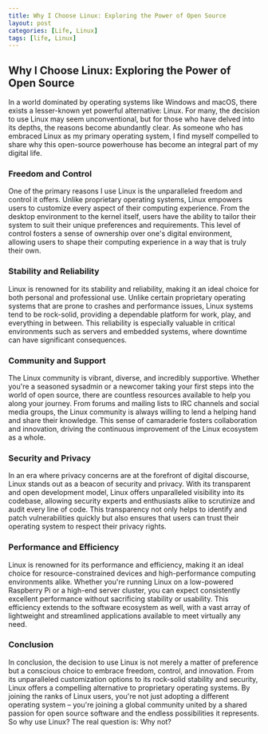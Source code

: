 ```yaml
---
title: Why I Choose Linux: Exploring the Power of Open Source
layout: post
categories: [Life, Linux]
tags: [life, Linux]
---
```


Why I Choose Linux: Exploring the Power of Open Source
---

In a world dominated by operating systems like Windows and macOS, there exists a lesser-known yet powerful alternative: Linux. For many, the decision to use Linux may seem unconventional, but for those who have delved into its depths, the reasons become abundantly clear. As someone who has embraced Linux as my primary operating system, I find myself compelled to share why this open-source powerhouse has become an integral part of my digital life.

### Freedom and Control

One of the primary reasons I use Linux is the unparalleled freedom and control it offers. Unlike proprietary operating systems, Linux empowers users to customize every aspect of their computing experience. From the desktop environment to the kernel itself, users have the ability to tailor their system to suit their unique preferences and requirements. This level of control fosters a sense of ownership over one's digital environment, allowing users to shape their computing experience in a way that is truly their own.

### Stability and Reliability

Linux is renowned for its stability and reliability, making it an ideal choice for both personal and professional use. Unlike certain proprietary operating systems that are prone to crashes and performance issues, Linux systems tend to be rock-solid, providing a dependable platform for work, play, and everything in between. This reliability is especially valuable in critical environments such as servers and embedded systems, where downtime can have significant consequences.

### Community and Support

The Linux community is vibrant, diverse, and incredibly supportive. Whether you're a seasoned sysadmin or a newcomer taking your first steps into the world of open source, there are countless resources available to help you along your journey. From forums and mailing lists to IRC channels and social media groups, the Linux community is always willing to lend a helping hand and share their knowledge. This sense of camaraderie fosters collaboration and innovation, driving the continuous improvement of the Linux ecosystem as a whole.

### Security and Privacy

In an era where privacy concerns are at the forefront of digital discourse, Linux stands out as a beacon of security and privacy. With its transparent and open development model, Linux offers unparalleled visibility into its codebase, allowing security experts and enthusiasts alike to scrutinize and audit every line of code. This transparency not only helps to identify and patch vulnerabilities quickly but also ensures that users can trust their operating system to respect their privacy rights.

### Performance and Efficiency

Linux is renowned for its performance and efficiency, making it an ideal choice for resource-constrained devices and high-performance computing environments alike. Whether you're running Linux on a low-powered Raspberry Pi or a high-end server cluster, you can expect consistently excellent performance without sacrificing stability or usability. This efficiency extends to the software ecosystem as well, with a vast array of lightweight and streamlined applications available to meet virtually any need.

### Conclusion

In conclusion, the decision to use Linux is not merely a matter of preference but a conscious choice to embrace freedom, control, and innovation. From its unparalleled customization options to its rock-solid stability and security, Linux offers a compelling alternative to proprietary operating systems. By joining the ranks of Linux users, you're not just adopting a different operating system – you're joining a global community united by a shared passion for open source software and the endless possibilities it represents. So why use Linux? The real question is: Why not?
